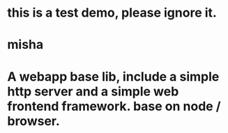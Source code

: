# this is a test demo, please ignore it.
# misha
# A webapp base lib, include a simple http server and a simple web frontend framework. base on node / browser.
